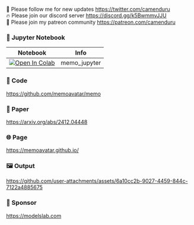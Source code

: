 🐣 Please follow me for new updates https://twitter.com/camenduru <br />
🔥 Please join our discord server https://discord.gg/k5BwmmvJJU <br />
🥳 Please join my patreon community https://patreon.com/camenduru <br />

### 🍊 Jupyter Notebook

| Notebook | Info
| --- | --- |
[![Open In Colab](https://colab.research.google.com/assets/colab-badge.svg)](https://colab.research.google.com/github/camenduru/memo-jupyter/blob/main/memo_jupyter.ipynb) | memo_jupyter

### 🧬 Code
https://github.com/memoavatar/memo

### 📄 Paper
https://arxiv.org/abs/2412.04448

### 🌐 Page
https://memoavatar.github.io/

### 🖼 Output

https://github.com/user-attachments/assets/6a10cc2b-9027-4459-844c-7122a4885675

### 🏢 Sponsor
https://modelslab.com
